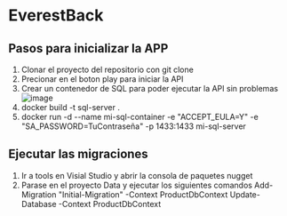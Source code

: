 # EverestBack
## Pasos para inicializar la APP
1. Clonar el proyecto del repositorio con git clone
2. Precionar en el boton play para iniciar la API
3. Crear un contenedor de SQL para poder ejecutar la API sin problemas
   ![image](https://github.com/odmorales/EverestBack/assets/62962532/149e1988-3c35-419a-a7f8-5e55e760d632)
4. docker build -t sql-server .
5. docker run -d --name mi-sql-container -e "ACCEPT_EULA=Y" -e "SA_PASSWORD=TuContraseña" -p 1433:1433 mi-sql-server
## Ejecutar las migraciones
1. Ir a tools en Visial Studio y abrir la consola de paquetes nugget
2. Parase en el proyecto Data y ejecutar los siguientes comandos
   Add-Migration "Initial-Migration" -Context ProductDbContext
   Update-Database -Context ProductDbContext
